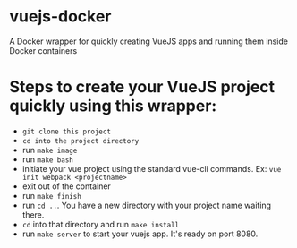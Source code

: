 # vuejs-docker
A Docker wrapper for quickly creating VueJS apps and running them inside Docker containers

# Steps to create your VueJS project quickly using this wrapper:
- `git clone this project`
- `cd into the project directory`
- run `make image`
- run `make bash`
- initiate your vue project using the standard vue-cli commands. Ex: `vue init webpack <projectname>`
- exit out of the container
- run `make finish`
- run `cd ..`. You have a new directory with your project name waiting there. 
- `cd` into that directory and run `make install`
- run `make server` to start your vuejs app. It's ready on port 8080.
